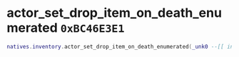 # actor_set_drop_item_on_death_enumerated `0xBC46E3E1`

```lua
natives.inventory.actor_set_drop_item_on_death_enumerated(_unk0 --[[ integer ]], _unk1 --[[ integer ]], _unk2 --[[ integer ]])
```